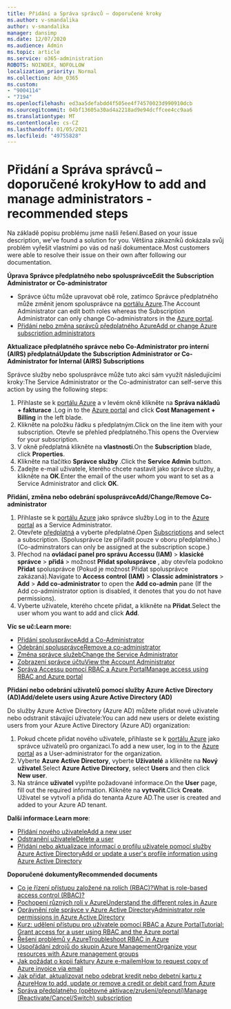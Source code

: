 ```yaml
---
title: Přidání a Správa správců – doporučené kroky
ms.author: v-smandalika
author: v-smandalika
manager: dansimp
ms.date: 12/07/2020
ms.audience: Admin
ms.topic: article
ms.service: o365-administration
ROBOTS: NOINDEX, NOFOLLOW
localization_priority: Normal
ms.collection: Adm_O365
ms.custom:
- "9004114"
- "7194"
ms.openlocfilehash: ed3aa5defabdd4f505ee4f74570023d990910dcb
ms.sourcegitcommit: 04bf13605a30ad4a2218ad9e94dcffcee4cc9aa6
ms.translationtype: MT
ms.contentlocale: cs-CZ
ms.lasthandoff: 01/05/2021
ms.locfileid: "49755828"
---
```

# <a name="how-to-add-and-manage-administrators---recommended-steps"></a><span data-ttu-id="a1915-102">Přidání a Správa správců – doporučené kroky</span><span class="sxs-lookup"><span data-stu-id="a1915-102">How to add and manage administrators - recommended steps</span></span>

<span data-ttu-id="a1915-103">Na základě popisu problému jsme našli řešení.</span><span class="sxs-lookup"><span data-stu-id="a1915-103">Based on your issue description, we’ve found a solution for you.</span></span> <span data-ttu-id="a1915-104">Většina zákazníků dokázala svůj problém vyřešit vlastními po vás od naší dokumentace.</span><span class="sxs-lookup"><span data-stu-id="a1915-104">Most customers were able to resolve their issue on their own after following our documentation.</span></span>

<span data-ttu-id="a1915-105">**Úprava Správce předplatného nebo spolusprávce**</span><span class="sxs-lookup"><span data-stu-id="a1915-105">**Edit the Subscription Administrator or Co-administrator**</span></span>

- <span data-ttu-id="a1915-106">Správce účtu může upravovat obě role, zatímco Správce předplatného může změnit jenom spolusprávce na [portálu Azure](https://ms.portal.azure.com/#home).</span><span class="sxs-lookup"><span data-stu-id="a1915-106">The Account Administrator can edit both roles whereas the Subscription Administrator can only change Co-administrators in the [Azure portal](https://ms.portal.azure.com/#home).</span></span>
- [<span data-ttu-id="a1915-107">Přidání nebo změna správců předplatného Azure</span><span class="sxs-lookup"><span data-stu-id="a1915-107">Add or change Azure subscription administrators</span></span>](https://docs.microsoft.com/azure/cost-management-billing/manage/add-change-subscription-administrator)

<span data-ttu-id="a1915-108">**Aktualizace předplatného správce nebo Co-Administrator pro interní (AIRS) předplatná**</span><span class="sxs-lookup"><span data-stu-id="a1915-108">**Update the Subscription Administrator or Co-Administrator for Internal (AIRS) Subscriptions**</span></span>

<span data-ttu-id="a1915-109">Správce služby nebo spolusprávce může tuto akci sám využít následujícími kroky:</span><span class="sxs-lookup"><span data-stu-id="a1915-109">The Service Administrator or the Co-administrator can self-serve this action by using the following steps:</span></span>

1. <span data-ttu-id="a1915-110">Přihlaste se k [portálu Azure](https://ms.portal.azure.com/#home) a v levém okně klikněte na **Správa nákladů + fakturace** .</span><span class="sxs-lookup"><span data-stu-id="a1915-110">Log in to the [Azure portal](https://ms.portal.azure.com/#home) and click **Cost Management + Billing** in the left blade.</span></span>
2. <span data-ttu-id="a1915-111">Klikněte na položku řádku s předplatným.</span><span class="sxs-lookup"><span data-stu-id="a1915-111">Click on the line item with your subscription.</span></span> <span data-ttu-id="a1915-112">Otevře se přehled předplatného.</span><span class="sxs-lookup"><span data-stu-id="a1915-112">This opens the Overview for your subscription.</span></span>
3. <span data-ttu-id="a1915-113">V okně  předplatná klikněte na **vlastnosti**.</span><span class="sxs-lookup"><span data-stu-id="a1915-113">On the **Subscription** blade, click **Properties**.</span></span> 
4. <span data-ttu-id="a1915-114">Klikněte na tlačítko **Správce služby** .</span><span class="sxs-lookup"><span data-stu-id="a1915-114">Click the **Service Admin** button.</span></span>
5. <span data-ttu-id="a1915-115">Zadejte e-mail uživatele, kterého chcete nastavit jako správce služby, a klikněte na **OK**.</span><span class="sxs-lookup"><span data-stu-id="a1915-115">Enter the email of the user whom you want to set as a Service Administrator and click **OK**.</span></span>

<span data-ttu-id="a1915-116">**Přidání, změna nebo odebrání spolusprávce**</span><span class="sxs-lookup"><span data-stu-id="a1915-116">**Add/Change/Remove Co-administrator**</span></span>

1. <span data-ttu-id="a1915-117">Přihlaste se k [portálu Azure](https://ms.portal.azure.com/#home) jako správce služby.</span><span class="sxs-lookup"><span data-stu-id="a1915-117">Log in to the [Azure portal](https://ms.portal.azure.com/#home) as a Service Administrator.</span></span>
2. <span data-ttu-id="a1915-118">Otevřete [předplatná](https://ms.portal.azure.com/#blade/Microsoft_Azure_Billing/SubscriptionsBlade) a vyberte předplatné.</span><span class="sxs-lookup"><span data-stu-id="a1915-118">Open [Subscriptions](https://ms.portal.azure.com/#blade/Microsoft_Azure_Billing/SubscriptionsBlade) and select a subscription.</span></span> <span data-ttu-id="a1915-119">(Spolusprávce lze přiřadit pouze v oboru předplatného.)</span><span class="sxs-lookup"><span data-stu-id="a1915-119">(Co-adminstrators can only be assigned at the subscription scope.)</span></span>
3. <span data-ttu-id="a1915-120">Přechod na **ovládací panel pro správu Accessu (IAM)**  >  **klasické správce**  >  **přidá**  >  možnost **Přidat spolusprávce** , aby otevřela podokno **Přidat** spolusprávce (Pokud je možnost Přidat spolusprávce zakázaná).</span><span class="sxs-lookup"><span data-stu-id="a1915-120">Navigate to **Access control (IAM)** > **Classic administrators** > **Add** > **Add co-administrator** to open the **Add co-admin** pane (If the Add co-administrator option is disabled, it denotes that you do not have permissions).</span></span>
4. <span data-ttu-id="a1915-121">Vyberte uživatele, kterého chcete přidat, a klikněte na **Přidat**.</span><span class="sxs-lookup"><span data-stu-id="a1915-121">Select the user whom you want to add and click **Add**.</span></span>

<span data-ttu-id="a1915-122">**Víc se uč:**</span><span class="sxs-lookup"><span data-stu-id="a1915-122">**Learn more:**</span></span>
- [<span data-ttu-id="a1915-123">Přidání spolusprávce</span><span class="sxs-lookup"><span data-stu-id="a1915-123">Add a Co-Administrator</span></span>](https://docs.microsoft.com/azure/role-based-access-control/classic-administrators)
- [<span data-ttu-id="a1915-124">Odebrání spolusprávce</span><span class="sxs-lookup"><span data-stu-id="a1915-124">Remove a co-administrator</span></span>](https://docs.microsoft.com/azure/role-based-access-control/classic-administrators)
- [<span data-ttu-id="a1915-125">Změna správce služeb</span><span class="sxs-lookup"><span data-stu-id="a1915-125">Change the Service Administrator</span></span>](https://docs.microsoft.com/azure/role-based-access-control/classic-administrators)
- [<span data-ttu-id="a1915-126">Zobrazení správce účtu</span><span class="sxs-lookup"><span data-stu-id="a1915-126">View the Account Administrator</span></span>](https://docs.microsoft.com/azure/role-based-access-control/classic-administrators)
- [<span data-ttu-id="a1915-127">Správa Accessu pomocí RBAC a Azure Portal</span><span class="sxs-lookup"><span data-stu-id="a1915-127">Manage access using RBAC and Azure portal</span></span>](https://docs.microsoft.com/azure/role-based-access-control/role-assignments-portal)

<span data-ttu-id="a1915-128">**Přidání nebo odebrání uživatelů pomocí služby Azure Active Directory (AD)**</span><span class="sxs-lookup"><span data-stu-id="a1915-128">**Add/delete users using Azure Active Directory (AD)**</span></span>

<span data-ttu-id="a1915-129">Do služby Azure Active Directory (Azure AD) můžete přidat nové uživatele nebo odstranit stávající uživatele:</span><span class="sxs-lookup"><span data-stu-id="a1915-129">You can add new users or delete existing users from your Azure Active Directory (Azure AD) organization:</span></span>

1. <span data-ttu-id="a1915-130">Pokud chcete přidat nového uživatele, přihlaste se k [portálu Azure](https://ms.portal.azure.com/#home) jako správce uživatelů pro organizaci.</span><span class="sxs-lookup"><span data-stu-id="a1915-130">To add a new user, log in to the [Azure portal](https://ms.portal.azure.com/#home) as a User-administrator for the organization.</span></span>
2. <span data-ttu-id="a1915-131">Vyberte **Azure Active Directory**, vyberte **Uživatelé** a klikněte na **Nový uživatel**.</span><span class="sxs-lookup"><span data-stu-id="a1915-131">Select **Azure Active Directory**, select **Users** and then click **New user**.</span></span>
3. <span data-ttu-id="a1915-132">Na stránce **uživatel** vyplňte požadované informace.</span><span class="sxs-lookup"><span data-stu-id="a1915-132">On the **User** page, fill out the required information.</span></span> <span data-ttu-id="a1915-133">Klikněte na **vytvořit**.</span><span class="sxs-lookup"><span data-stu-id="a1915-133">Click **Create**.</span></span> <span data-ttu-id="a1915-134">Uživatel se vytvoří a přidá do tenanta Azure AD.</span><span class="sxs-lookup"><span data-stu-id="a1915-134">The user is created and added to your Azure AD tenant.</span></span>

<span data-ttu-id="a1915-135">**Další informace**:</span><span class="sxs-lookup"><span data-stu-id="a1915-135">**Learn more**:</span></span>

- [<span data-ttu-id="a1915-136">Přidání nového uživatele</span><span class="sxs-lookup"><span data-stu-id="a1915-136">Add a new user</span></span>](https://docs.microsoft.com/azure/active-directory/fundamentals/add-users-azure-active-directory)
- [<span data-ttu-id="a1915-137">Odstranění uživatele</span><span class="sxs-lookup"><span data-stu-id="a1915-137">Delete a user</span></span>](https://docs.microsoft.com/azure/active-directory/fundamentals/add-users-azure-active-directory)
- [<span data-ttu-id="a1915-138">Přidání nebo aktualizace informací o profilu uživatele pomocí služby Azure Active Directory</span><span class="sxs-lookup"><span data-stu-id="a1915-138">Add or update a user's profile information using Azure Active Directory</span></span>](https://docs.microsoft.com/azure/active-directory/fundamentals/active-directory-users-profile-azure-portal)

<span data-ttu-id="a1915-139">**Doporučené dokumenty**</span><span class="sxs-lookup"><span data-stu-id="a1915-139">**Recommended documents**</span></span>

- [<span data-ttu-id="a1915-140">Co je řízení přístupu založené na rolích (RBAC)?</span><span class="sxs-lookup"><span data-stu-id="a1915-140">What is role-based access control (RBAC)?</span></span>](https://docs.microsoft.com/azure/role-based-access-control/overview)
- [<span data-ttu-id="a1915-141">Pochopení různých rolí v Azure</span><span class="sxs-lookup"><span data-stu-id="a1915-141">Understand the different roles in Azure</span></span>](https://docs.microsoft.com/azure/role-based-access-control/rbac-and-directory-admin-roles)
- [<span data-ttu-id="a1915-142">Oprávnění role správce v Azure Active Directory</span><span class="sxs-lookup"><span data-stu-id="a1915-142">Administrator role permissions in Azure Active Directory</span></span>](https://docs.microsoft.com/azure/active-directory/roles/permissions-reference)
- [<span data-ttu-id="a1915-143">Kurz: udělení přístupu pro uživatele pomocí RBAC a Azure Portal</span><span class="sxs-lookup"><span data-stu-id="a1915-143">Tutorial: Grant access for a user using RBAC and the Azure portal</span></span>](https://docs.microsoft.com/azure/role-based-access-control/quickstart-assign-role-user-portal)
- [<span data-ttu-id="a1915-144">Řešení problémů v Azure</span><span class="sxs-lookup"><span data-stu-id="a1915-144">Troubleshoot RBAC in Azure</span></span>](https://docs.microsoft.com/azure/role-based-access-control/troubleshooting)
- [<span data-ttu-id="a1915-145">Uspořádání zdrojů do skupin Azure Management</span><span class="sxs-lookup"><span data-stu-id="a1915-145">Organize your resources with Azure management groups</span></span>](https://docs.microsoft.com/azure/governance/management-groups/overview)
- [<span data-ttu-id="a1915-146">Jak požádat o kopii faktury Azure e-mailem</span><span class="sxs-lookup"><span data-stu-id="a1915-146">How to request copy of Azure invoice via email</span></span>](https://azure.microsoft.com/en-us/blog/azure-email-invoices/)
- [<span data-ttu-id="a1915-147">Jak přidat, aktualizovat nebo odebrat kredit nebo debetní kartu z Azure</span><span class="sxs-lookup"><span data-stu-id="a1915-147">How to add, update or remove a credit or debit card from Azure</span></span>](https://docs.microsoft.com/azure/cost-management-billing/manage/change-credit-card)
- [<span data-ttu-id="a1915-148">Správa předplatného (opětovné aktivace/zrušení/přepnutí)</span><span class="sxs-lookup"><span data-stu-id="a1915-148">Manage (Reactivate/Cancel/Switch) subscription</span></span>](https://docs.microsoft.com/azure/cost-management-billing/manage/subscription-disabled)



